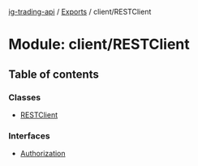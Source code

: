 [ig-trading-api](../README.md) / [Exports](../modules.md) / client/RESTClient

# Module: client/RESTClient

## Table of contents

### Classes

- [RESTClient](../classes/client/restclient.restclient.md)

### Interfaces

- [Authorization](../interfaces/client/restclient.authorization.md)
